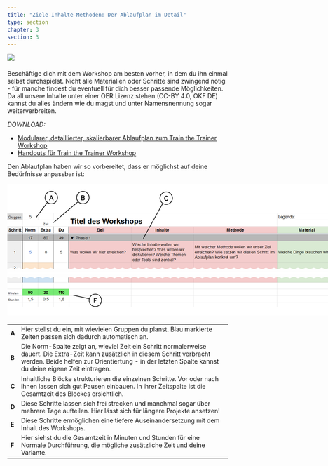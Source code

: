 ```yaml
---
title: "Ziele-Inhalte-Methoden: Der Ablaufplan im Detail"
type: section
chapter: 3
section: 3
---
```



<div style="margin-right: 0px;  margin-left: 0px; margin-bottom: 20px">
  <img src="/images/newsbusters-2.png"  style="display: block; max-width:380px; "/>
</div>

Beschäftige dich mit dem Workshop am besten vorher, in dem du ihn einmal selbst durchspielst. Nicht alle Materialien oder Schritte sind zwingend nötig - für manche findest du eventuell für dich besser passende Möglichkeiten. Da all unsere Inhalte unter einer OER Lizenz stehen (CC-BY 4.0, OKF DE) kannst du alles ändern wie du magst und unter Namensnennung sogar weiterverbreiten.

*DOWNLOAD:*
* [Modularer, detaillierter, skalierbarer Ablaufplan zum Train the Trainer Workshop](http://www.demokratielabore.de/workshops/downloads/trainthetrainer/ZIM%20TtT.zip)
* [Handouts für Train the Trainer Workshop](http://www.demokratielabore.de/workshops/downloads/trainthetrainer/TtT_Handout.zip)

Den Ablaufplan haben wir so vorbereitet, dass er möglichst auf deine Bedürfnisse anpassbar ist:

<div style="margin: auto; margin-bottom: 20px">
  <img src="/images/ZIM_beschreibung-1.png"  style="display: block; max-width:2000px; margin: auto"/>
</div>

<table>
  <tbody>
    <tr>
      <td style="font-weight: bold;">A</td>
      <td>Hier stellst du ein, mit wievielen Gruppen du planst. Blau markierte Zeiten passen sich dadurch automatisch an.</td>
    </tr>
    <tr>
      <td style="font-weight: bold;">B</td>
      <td>Die Norm-Spalte zeigt an, wieviel Zeit ein Schritt normalerweise dauert. Die Extra-Zeit kann zusätzlich in diesem Schritt verbracht werden. Beide helfen zur Orientiertung - in der letzten Spalte kannst du deine eigene Zeit eintragen.</td>
    </tr>
   <tr>
      <td style="font-weight: bold;">C</td>
      <td>Inhaltliche Blöcke strukturieren die einzelnen Schritte. Vor oder nach ihnen lassen sich gut Pausen einbauen. In ihrer Zeitspalte ist die Gesamtzeit des Blockes ersichtlich.</td>
    </tr>
    <tr>
      <td style="font-weight: bold;">D</td>
      <td>Diese Schritte lassen sich frei strecken und manchmal sogar über mehrere Tage aufteilen. Hier lässt sich für längere Projekte ansetzen!</td>
    </tr>
    <tr>
      <td style="font-weight: bold;">E</td>
      <td>Diese Schritte ermöglichen eine tiefere Auseinandersetzung mit dem Inhalt des Workshops.</td>
    </tr>
   <tr>
      <td style="font-weight: bold;">F</td>
      <td>Hier siehst du die Gesamtzeit in Minuten und Stunden für eine Normale Durchführung, die mögliche zusätzliche Zeit und deine Variante.</td>
    </tr>
  </tbody>
</table>
</br>
